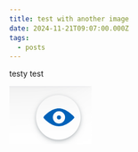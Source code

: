 ```yaml
---
title: test with another image
date: 2024-11-21T09:07:00.000Z
tags:
  - posts
---
```

testy test

![](skjermbilde-2024-11-21-kl.-09.08.02.png)
